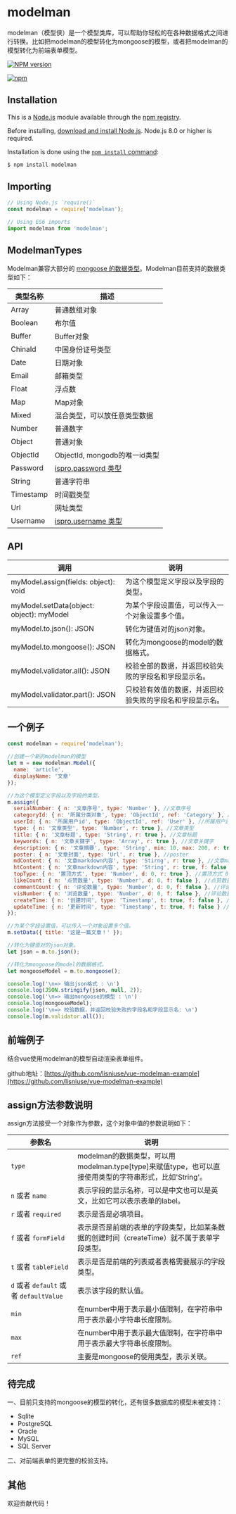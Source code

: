 # modelman

modelman（模型侠）是一个模型类库，可以帮助你轻松的在各种数据格式之间进行转换。比如把modelman的模型转化为mongoose的模型，或者把modelman的模型转化为前端表单模型。

[![NPM version](https://badge.fury.io/js/modelman.svg)](http://badge.fury.io/js/modelman)

[![npm](https://nodei.co/npm/modelman.png)](https://www.npmjs.com/package/modelman)

## Installation

This is a [Node.js](https://nodejs.org/en/) module available through the
[npm registry](https://www.npmjs.com/).

Before installing, [download and install Node.js](https://nodejs.org/en/download/).
Node.js 8.0 or higher is required.

Installation is done using the
[`npm install` command](https://docs.npmjs.com/getting-started/installing-npm-packages-locally):

```bash
$ npm install modelman
```

## Importing

```javascript
// Using Node.js `require()`
const modelman = require('modelman');

// Using ES6 imports
import modelman from 'modelman';
```

## ModelmanTypes

Modelman兼容大部分的 [mongoose 的数据类型](https://mongoosejs.com/docs/schematypes.html)。Modelman目前支持的数据类型如下：

类型名称 | 描述
---|---
Array | 普通数组对象
Boolean | 布尔值
Buffer | Buffer对象
ChinaId | 中国身份证号类型
Date | 日期对象
Email | 邮箱类型
Float | 浮点数
Map | Map对象
Mixed | 混合类型，可以放任意类型数据
Number | 普通数字
Object | 普通对象
ObjectId | ObjectId, mongodb的唯一id类型
Password | [ispro.password 类型](https://github.com/lisniuse/is-pro#ispasswordvalue-any)
String | 普通字符串
Timestamp | 时间戳类型
Url | 网址类型
Username | [ispro.username 类型](https://github.com/lisniuse/is-pro#isusernamevalue-any)

## API

调用 | 说明
---|---
myModel.assign(fields: object): void | 为这个模型定义字段以及字段的类型。
myModel.setData(object: object): myModel  | 为某个字段设置值，可以传入一个对象设置多个值。
myModel.to.json(): JSON | 转化为键值对的json对象。
myModel.to.mongoose(): JSON | 转化为mongoose的model的数据格式。
myModel.validator.all(): JSON  | 校验全部的数据，并返回校验失败的字段名和字段显示名。
myModel.validator.part(): JSON  | 只校验有效值的数据，并返回校验失败的字段名和字段显示名。

## 一个例子

```javascript
const modelman = require('modelman');

//创建一个新的modelman的模型
let m = new modelman.Model({
  name: 'article',
  displayName: '文章'
});

//为这个模型定义字段以及字段的类型。
m.assign({
  serialNumber: { n: '文章序号', type: 'Number' }, //文章序号
  categoryId: { n: '所属分类对象', type: 'ObjectId', ref: 'Category' }, //所属分类对象
  userId: { n: '所属用户id', type: 'ObjectId', ref: 'User' }, //所属用户id
  type: { n: '文章类型', type: 'Number', r: true }, //文章类型
  title: { n: '文章标题', type: 'String', r: true }, //文章标题
  keywords: { n: '文章关键字', type: 'Array', r: true }, //文章关键字
  description: { n: '文章摘要', type: 'String', min: 10, max: 200, r: true }, //文章摘要
  poster: { n: '文章封面', type: 'Url', r: true }, //poster
  mdContent: { n: '文章markdown内容', type: 'Stirng', r: true }, //文章markdown内容
  htContent: { n: '文章markdown内容', type: 'String', r: true, f: false }, //文章html内容
  topType: { n: '置顶方式', type: 'Number', d: 0, r: true }, //置顶方式 0、无置顶 1、主要置顶 2、次要置顶
  likeCount: { n: '点赞数量', type: 'Number', d: 0, f: false }, //点赞数量
  commentCount: { n: '评论数量', type: 'Number', d: 0, f: false }, //评论数量
  visNumber: { n: '浏览数量', type: 'Number', d: 0, f: false }, //评论数量
  createTime: { n: '创建时间', type: 'Timestamp', t: true, f: false }, //创建时间
  updateTime: { n: '更新时间', type: 'Timestamp', t: true, f: false } //更新时间
});

//为某个字段设置值，可以传入一个对象设置多个值。
m.setData({ title: '这是一篇文章！' });

//转化为键值对的json对象。
let json = m.to.json();

//转化为mongoose的model的数据格式。
let mongooseModel = m.to.mongoose();

console.log('\n=> 输出json格式 : \n')
console.log(JSON.stringify(json, null, 2));
console.log('\n=> 输出mongoose的模型 : \n')
console.log(mongooseModel);
console.log('\n=> 校验数据，并返回校验失败的字段名和字段显示名: \n')
console.log(m.validator.all());
```

## 前端例子

结合vue使用modelman的模型自动渲染表单组件。

github地址：[https://github.com/lisniuse/vue-modelman-example](https://github.com/lisniuse/vue-modelman-example)

## assign方法参数说明

assign方法接受一个对象作为参数，这个对象中值的参数说明如下：

参数名 | 说明
---|---
``type`` | modelman的数据类型，可以用modelman.type[type]来赋值type，也可以直接使用类型的字符串形式，比如'String'。
``n`` 或者 ``name`` | 表示字段的显示名称，可以是中文也可以是英文，比如它可以表示表单的label。
``r`` 或者 ``required`` | 表示是否是必填项目。
``f`` 或者 ``formField`` | 表示是否是前端的表单的字段类型，比如某条数据的创建时间（createTime）就不属于表单字段类型。
``t`` 或者 ``tableField`` | 表示是否是前端的列表或者表格需要展示的字段类型。
``d`` 或者 `default` 或者 ``defaultValue`` | 表示该字段的默认值。
``min`` | 在number中用于表示最小值限制，在字符串中用于表示最小字符串长度限制。 
``max`` | 在number中用于表示最大值限制，在字符串中用于表示最大字符串长度限制。
``ref`` | 主要是mongoose的使用类型，表示关联。

## 待完成

一、目前只支持的mongoose的模型的转化，还有很多数据库的模型未被支持：

- Sqlite
- PostgreSQL
- Oracle
- MySQL
- SQL Server

二、对前端表单的更完整的校验支持。

## 其他

欢迎贡献代码！
